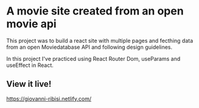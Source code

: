 # A movie site created from an open movie api

This project was to build a react site with multiple pages and fecthing data from an open Moviedatabase API and following design guidelines. 

In this project I've practiced using React Router Dom, useParams and useEffect in React. 


## View it live!

https://giovanni-ribisi.netlify.com/



